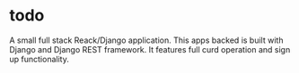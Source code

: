 # todo
A small full stack Reack/Django application. This  apps backed is  built with Django and Django REST framework. It features full curd operation and sign up functionality.
